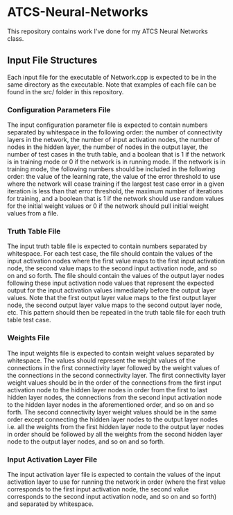 # ATCS-Neural-Networks
This repository contains work I've done for my ATCS Neural Networks class.

## Input File Structures
Each input file for the executable of Network.cpp is expected to be in the same directory as the
executable. Note that examples of each file can be found in the src/ folder in this repository.

### Configuration Parameters File
The input configuration parameter file is expected to contain numbers separated by whitespace in the
following order: the number of connectivity layers in the network, the number of input activation
nodes, the number of nodes in the hidden layer, the number of nodes in the output layer, the number
of test cases in the truth table, and a boolean that is 1 if the network is in training mode or 0
if the network is in running mode. If the network is in training mode, the following numbers should
be included in the following order: the value of the learning rate, the value of the error
threshold to use where the network will cease training if the largest test case error in a given
iteration is less than that error threshold, the maximum number of iterations for training, and a
boolean that is 1 if the network should use random values for the initial weight values or 0 if the
network should pull initial weight values from a file.

### Truth Table File
The input truth table file is expected to contain numbers separated by whitespace. For each test
case, the file should contain the values of the input activation nodes where the first value maps
to the first input activation node, the second value maps to the second input activation node, and
so on and so forth. The file should contain the values of the output layer nodes following these
input activation node values that represent the expected output for the input activation values
immediately before the output layer values. Note that the first output layer value maps to the
first output layer node, the second output layer value maps to the second output layer node, etc.
This pattern should then be repeated in the truth table file for each truth table test case.

### Weights File
The input weights file is expected to contain weight values separated by whitespace. The values
should represent the weight values of the connections in the first connectivity layer followed by
the weight values of the connections in the second connectivity layer. The first connectivity layer
weight values should be in the order of the connections from the first input activation node to the
hidden layer nodes in order from the first to last hidden layer nodes, the connections from the
second input activation node to the hidden layer nodes in the aforementioned order, and so on and
so forth. The second connectivity layer weight values should be in the same order except connecting
the hidden layer nodes to the output layer nodes i.e. all the weights from the first hidden layer
node to the output layer nodes in order should be followed by all the weights from the second
hidden layer node to the output layer nodes, and so on and so forth.

### Input Activation Layer File
The input activation layer file is expected to contain the values of the input activation layer to
use for running the network in order (where the first value corresponds to the first input
activation node, the second value corresponds to the second input activation node, and so on and so
forth) and separated by whitespace.





















